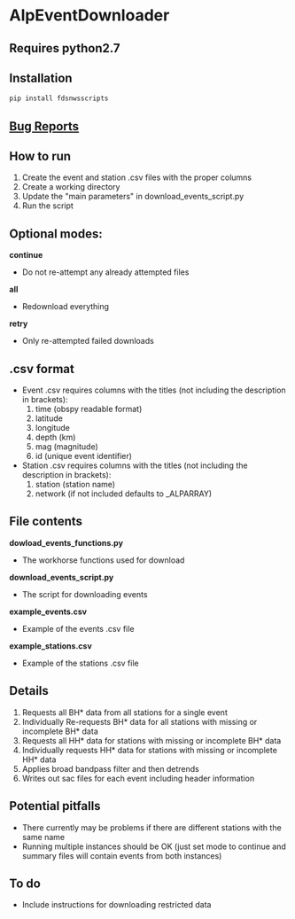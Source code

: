 # AlpEventDownloader

## Requires python2.7

## Installation

```python
pip install fdsnwsscripts
```

## [Bug Reports](https://github.com/shearwavesplitter/AlpEventDownloader/issues)

## How to run

1. Create the event and station .csv files with the proper columns
2. Create a working directory
3. Update the "main parameters" in download_events_script.py
4. Run the script

## Optional modes:

**continue**
 * Do not re-attempt any already attempted files 

**all**
 * Redownload everything

**retry**
 * Only re-attempted failed downloads

## .csv format

* Event .csv requires columns with the titles (not including the description in brackets):
  1. time (obspy readable format)
  2. latitude
  3. longitude
  4. depth (km)
  5. mag (magnitude)
  6. id (unique event identifier)
* Station .csv requires columns with the titles (not including the description in brackets):
  1. station (station name)
  2. network (if not included defaults to _ALPARRAY)

## File contents
**dowload_events_functions.py**
 * The workhorse functions used for download

**download_events_script.py**
 * The script for downloading events

**example_events.csv**
 * Example of the events .csv file

**example_stations.csv**
 * Example of the stations .csv file

## Details

1. Requests all BH* data from all stations for a single event
2. Individually Re-requests BH* data for all stations with missing or incomplete BH* data
3. Requests all HH* data for stations with missing or incomplete BH* data
4. Individually requests HH* data for stations with missing or incomplete HH* data
5. Applies broad bandpass filter and then detrends
6. Writes out sac files for each event including header information

## Potential pitfalls
* There currently may be problems if there are different stations with the same name
* Running multiple instances should be OK (just set mode to continue and summary files will contain events from both instances)

## To do
* Include instructions for downloading restricted data